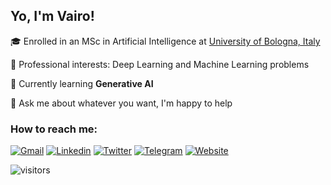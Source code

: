 ## Yo, I'm Vairo!

🎓 Enrolled in an MSc in Artificial Intelligence at [University of Bologna, Italy](https://corsi.unibo.it/2cycle/artificial-intelligence/index.html)

🔭 Professional interests: Deep Learning and Machine Learning problems

🌱 Currently learning **Generative AI**

💬 Ask me about whatever you want, I'm happy to help

### How to reach me:

[![Gmail](https://img.shields.io/badge/Gmail-EA4335?&style=for-the-badge&logo=Gmail&logoColor=white)](mailto:vairo.dp@gmail.com)
[![Linkedin](https://img.shields.io/badge/Linkedin-0A66C2?style=for-the-badge&logo=LinkedIn&logoColor=white)](https://www.linkedin.com/in/vairo-di-pasquale//)
[![Twitter](https://img.shields.io/badge/Twitter-%231DA1F2.svg?style=for-the-badge&logo=Twitter&logoColor=white)](https://twitter.com/vairodp)
[![Telegram](https://img.shields.io/badge/Telegram-26A5E4?style=for-the-badge&logo=Telegram&logoColor=white)](https://t.me/Vairodp)
[![Website](https://img.shields.io/badge/website-000000?style=for-the-badge&logo=About.me&logoColor=white)](https://www.vairodp.com)


![visitors](https://visitor-badge.glitch.me/badge?page_id=https://github.com/vairodp/vairodp)
